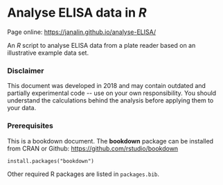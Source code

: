 # Analyse ELISA data in _R_

Page online: <a href="https://janalin.github.io/analyse-ELISA/">https://janalin.github.io/analyse-ELISA/</a>

An _R_ script to analyse ELISA data from a plate reader based on an illustrative example data set.

### Disclaimer
This document was developed in 2018 and may contain outdated and partially experimental code -- use on your own responsibility. You should understand the calculations behind the analysis before applying them to your data.

### Prerequisites
This is a bookdown document. The __bookdown__ package can be installed from CRAN or Github: <a href="https://github.com/rstudio/bookdown">https://github.com/rstudio/bookdown</a>
```
install.packages("bookdown")
```
Other required R packages are listed in `packages.bib`.
